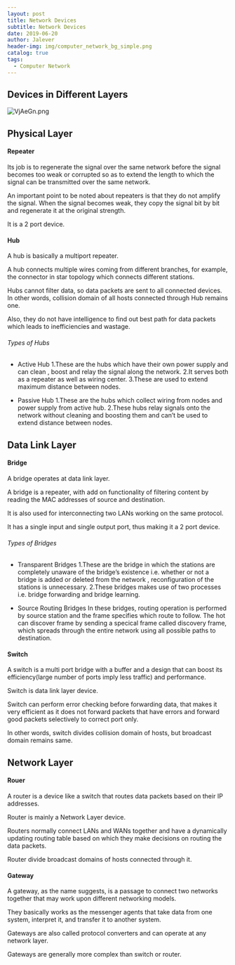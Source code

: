 ```yaml
---
layout: post
title: Network Devices
subtitle: Network Devices
date: 2019-06-20
author: Jalever
header-img: img/computer_network_bg_simple.png
catalog: true
tags:
  - Computer Network
---
```


## Devices in Different Layers

![VjAeGn.png](https://s2.ax1x.com/2019/06/20/VjAeGn.png)

## Physical Layer

#### Repeater

Its job is to regenerate the signal over the same network before the signal becomes too weak or corrupted so as to extend the length to which the signal can be transmitted over the same network.

An important point to be noted about repeaters is that they do not amplify the signal. When the signal becomes weak, they copy the signal bit by bit and regenerate it at the original strength.

It is a 2 port device.

#### Hub

A hub is basically a multiport repeater.

A hub connects multiple wires coming from different branches, for example, the connector in star topology which connects different stations.

Hubs cannot filter data, so data packets are sent to all connected devices.  In other words, collision domain of all hosts connected through Hub remains one.  

Also, they do not have intelligence to find out best path for data packets which leads to inefficiencies and wastage.

###### Types of Hubs

- Active Hub
1.These are the hubs which have their own power supply and can clean , boost and relay the signal along the network.
2.It serves both as a repeater as well as wiring center.
3.These are used to extend maximum distance between nodes.

- Passive Hub
1.These are the hubs which collect wiring from nodes and power supply from active hub.
2.These hubs relay signals onto the network without cleaning and boosting them and can’t be used to extend distance between nodes.

## Data Link Layer

#### Bridge

A bridge operates at data link layer.

A bridge is a repeater, with add on functionality of filtering content by reading the MAC addresses of source and destination.

It is also used for interconnecting two LANs working on the same protocol.

It has a single input and single output port, thus making it a 2 port device.

###### Types of Bridges
- Transparent Bridges
1.These are the bridge in which the stations are completely unaware of the bridge’s existence i.e. whether or not a bridge is added or deleted from the network , reconfiguration of the stations is unnecessary.
2.These bridges makes use of two processes i.e. bridge forwarding and bridge learning.

- Source Routing Bridges
In these bridges, routing operation is performed by source station and the frame specifies which route to follow. The hot can discover frame by sending a specical frame called discovery frame, which spreads through the entire network using all possible paths to destination.

#### Switch
A switch is a multi port bridge with a buffer and a design that can boost its efficiency(large number of  ports imply less traffic) and performance.

Switch is data link layer device.

Switch can perform error checking before forwarding data, that makes it very efficient as it does not forward packets that have errors and  forward good packets selectively to correct port only.  

In other words, switch divides collision domain of hosts, but broadcast domain remains same.

## Network Layer

#### Rouer
A router is a device like a switch that routes data packets based on their IP addresses.

Router is mainly a Network Layer device.

Routers normally connect LANs and WANs together and have a dynamically updating routing table based on which they make decisions on routing the data packets.

Router divide broadcast domains of hosts connected through it.

#### Gateway
A gateway, as the name suggests, is a passage to connect two networks together that may work upon different networking models.

They basically works as the messenger agents that take data from one system, interpret it, and transfer it to another system.

Gateways are also called protocol converters and can operate at any network layer.

Gateways are generally more complex than switch or router.
